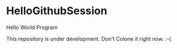 # HelloGithubSession
Hello World Program

This repository is under development. Don't Colone it right now. :-(
